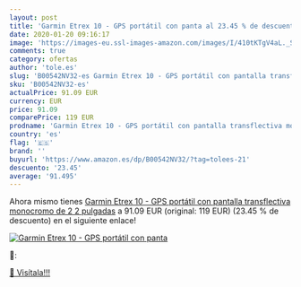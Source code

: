 ```yaml
---
layout: post
title: 'Garmin Etrex 10 - GPS portátil con panta al 23.45 % de descuento'
date: 2020-01-20 09:16:17
image: 'https://images-eu.ssl-images-amazon.com/images/I/410tKTgV4aL._SL400_.jpg'
comments: true
category: ofertas
author: 'tole.es'
slug: 'B00542NV32-es Garmin Etrex 10 - GPS portátil con pantalla transflectiva...'
sku: 'B00542NV32-es'
actualPrice: 91.09 EUR
currency: EUR
price: 91.09
comparePrice: 119 EUR
prodname: 'Garmin Etrex 10 - GPS portátil con pantalla transflectiva monocromo de 2 2 pulgadas'
country: 'es'
flag: '🇪🇸'
brand: ''
buyurl: 'https://www.amazon.es/dp/B00542NV32/?tag=tolees-21'
descuento: '23.45'
average: '91.495'
---
```


Ahora mismo tienes [Garmin Etrex 10 - GPS portátil con pantalla transflectiva monocromo de 2 2 pulgadas](https://www.amazon.es/dp/B00542NV32/?tag=tolees-21) a 91.09 EUR (original: 119 EUR) (23.45 %  de descuento) en el siguiente enlace!

[![Garmin Etrex 10 - GPS portátil con panta](https://images-eu.ssl-images-amazon.com/images/I/410tKTgV4aL._SL400_.jpg)](https://www.amazon.es/dp/B00542NV32/?tag=tolees-21)

🔎:


[🛒 Visítala!!!](https://www.amazon.es/dp/B00542NV32/?tag=tolees-21)

